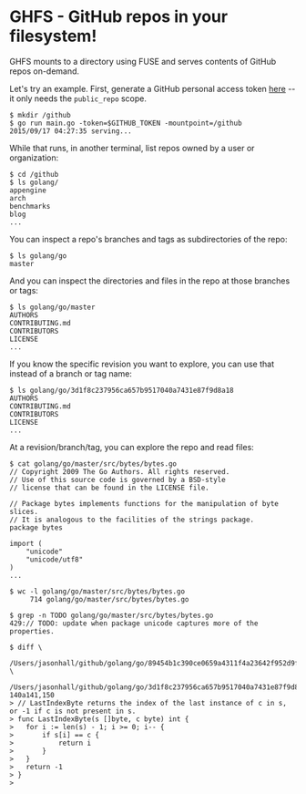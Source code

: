 # GHFS - GitHub repos in your filesystem!

GHFS mounts to a directory using FUSE and serves contents of GitHub repos
on-demand.

Let's try an example. First, generate a GitHub personal access token
[here](https://github.com/settings/tokens) -- it only needs the
`public_repo` scope.

```
$ mkdir /github
$ go run main.go -token=$GITHUB_TOKEN -mountpoint=/github
2015/09/17 04:27:35 serving...
```

While that runs, in another terminal, list repos owned by a user or organization:

```
$ cd /github
$ ls golang/
appengine
arch
benchmarks
blog
...
```

You can inspect a repo's branches and tags as subdirectories of the repo:

```
$ ls golang/go
master
```

And you can inspect the directories and files in the repo at those branches or
tags:

```
$ ls golang/go/master
AUTHORS
CONTRIBUTING.md
CONTRIBUTORS
LICENSE
...
```

If you know the specific revision you want to explore, you can use that instead of a branch or tag name:

```
$ ls golang/go/3d1f8c237956ca657b9517040a7431e87f9d8a18
AUTHORS
CONTRIBUTING.md
CONTRIBUTORS
LICENSE
...
```

At a revision/branch/tag, you can explore the repo and read files:

```
$ cat golang/go/master/src/bytes/bytes.go
// Copyright 2009 The Go Authors. All rights reserved.
// Use of this source code is governed by a BSD-style
// license that can be found in the LICENSE file.

// Package bytes implements functions for the manipulation of byte slices.
// It is analogous to the facilities of the strings package.
package bytes

import (
	"unicode"
	"unicode/utf8"
)
...
```

```
$ wc -l golang/go/master/src/bytes/bytes.go
     714 golang/go/master/src/bytes/bytes.go
```

```
$ grep -n TODO golang/go/master/src/bytes/bytes.go
429:// TODO: update when package unicode captures more of the properties.
```

```
$ diff \
  /Users/jasonhall/github/golang/go/89454b1c390ce0659a4311f4a23642f952d9f574/src/bytes/bytes.go \
  /Users/jasonhall/github/golang/go/3d1f8c237956ca657b9517040a7431e87f9d8a18/src/bytes/bytes.go
140a141,150
> // LastIndexByte returns the index of the last instance of c in s, or -1 if c is not present in s.
> func LastIndexByte(s []byte, c byte) int {
> 	for i := len(s) - 1; i >= 0; i-- {
> 		if s[i] == c {
> 			return i
> 		}
> 	}
> 	return -1
> }
> 
```
